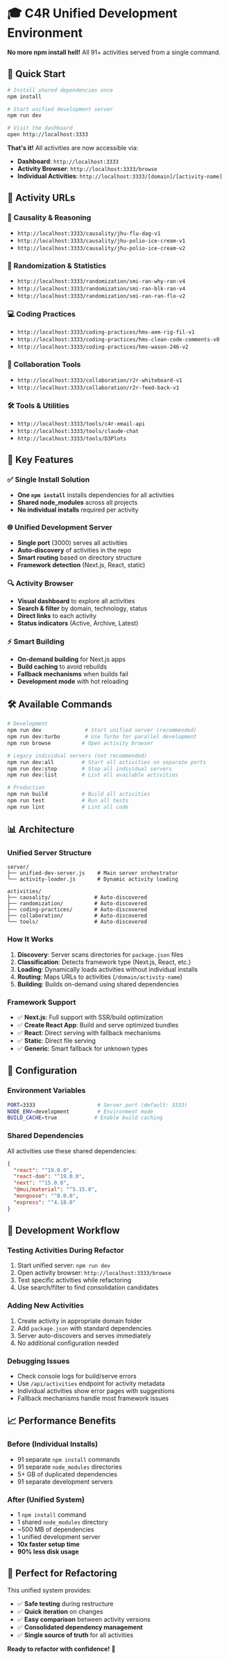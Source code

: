 # 🎓 C4R Unified Development Environment

**No more npm install hell!** All 91+ activities served from a single command.

## 🚀 Quick Start

```bash
# Install shared dependencies once
npm install

# Start unified development server
npm run dev

# Visit the dashboard
open http://localhost:3333
```

**That's it!** All activities are now accessible via:
- **Dashboard**: `http://localhost:3333`
- **Activity Browser**: `http://localhost:3333/browse`
- **Individual Activities**: `http://localhost:3333/[domain]/[activity-name]`

## 📁 Activity URLs

### 🧠 Causality & Reasoning
- `http://localhost:3333/causality/jhu-flu-dag-v1`
- `http://localhost:3333/causality/jhu-polio-ice-cream-v1`
- `http://localhost:3333/causality/jhu-polio-ice-cream-v2`

### 🎲 Randomization & Statistics  
- `http://localhost:3333/randomization/smi-ran-why-ran-v4`
- `http://localhost:3333/randomization/smi-ran-blk-ran-v4`
- `http://localhost:3333/randomization/smi-ran-ran-flo-v2`

### 💻 Coding Practices
- `http://localhost:3333/coding-practices/hms-aem-rig-fil-v1`
- `http://localhost:3333/coding-practices/hms-clean-code-comments-v0`
- `http://localhost:3333/coding-practices/hms-wason-246-v2`

### 🤝 Collaboration Tools
- `http://localhost:3333/collaboration/r2r-whiteboard-v1`
- `http://localhost:3333/collaboration/r2r-feed-back-v1`

### 🛠️ Tools & Utilities
- `http://localhost:3333/tools/c4r-email-api`
- `http://localhost:3333/tools/claude-chat`
- `http://localhost:3333/tools/D3Plots`

## 🎯 Key Features

### ✅ **Single Install Solution**
- **One `npm install`** installs dependencies for all activities
- **Shared node_modules** across all projects
- **No individual installs** required per activity

### 🌐 **Unified Development Server**
- **Single port** (3000) serves all activities
- **Auto-discovery** of activities in the repo
- **Smart routing** based on directory structure
- **Framework detection** (Next.js, React, static)

### 🔍 **Activity Browser**
- **Visual dashboard** to explore all activities
- **Search & filter** by domain, technology, status
- **Direct links** to each activity
- **Status indicators** (Active, Archive, Latest)

### ⚡ **Smart Building**
- **On-demand building** for Next.js apps
- **Build caching** to avoid rebuilds
- **Fallback mechanisms** when builds fail
- **Development mode** with hot reloading

## 🛠️ Available Commands

```bash
# Development
npm run dev              # Start unified server (recommended)
npm run dev:turbo        # Use Turbo for parallel development
npm run browse          # Open activity browser

# Legacy individual servers (not recommended)
npm run dev:all         # Start all activities on separate ports
npm run dev:stop        # Stop all individual servers
npm run dev:list        # List all available activities

# Production
npm run build           # Build all activities
npm run test            # Run all tests
npm run lint            # Lint all code
```

## 📊 Architecture

### **Unified Server Structure**
```
server/
├── unified-dev-server.js    # Main server orchestrator
└── activity-loader.js       # Dynamic activity loading

activities/
├── causality/              # Auto-discovered
├── randomization/          # Auto-discovered  
├── coding-practices/       # Auto-discovered
├── collaboration/          # Auto-discovered
└── tools/                  # Auto-discovered
```

### **How It Works**
1. **Discovery**: Server scans directories for `package.json` files
2. **Classification**: Detects framework type (Next.js, React, etc.)
3. **Loading**: Dynamically loads activities without individual installs
4. **Routing**: Maps URLs to activities (`/domain/activity-name`)
5. **Building**: Builds on-demand using shared dependencies

### **Framework Support**
- ✅ **Next.js**: Full support with SSR/build optimization
- ✅ **Create React App**: Build and serve optimized bundles
- ✅ **React**: Direct serving with fallback mechanisms
- ✅ **Static**: Direct file serving
- ✅ **Generic**: Smart fallback for unknown types

## 🔧 Configuration

### **Environment Variables**
```bash
PORT=3333                    # Server port (default: 3333)
NODE_ENV=development         # Environment mode
BUILD_CACHE=true            # Enable build caching
```

### **Shared Dependencies**
All activities use these shared dependencies:
```json
{
  "react": "^19.0.0",
  "react-dom": "^19.0.0", 
  "next": "^15.0.0",
  "@mui/material": "^5.15.0",
  "mongoose": "^8.0.0",
  "express": "^4.18.0"
}
```

## 🚀 Development Workflow

### **Testing Activities During Refactor**
1. Start unified server: `npm run dev`
2. Open activity browser: `http://localhost:3333/browse`
3. Test specific activities while refactoring
4. Use search/filter to find consolidation candidates

### **Adding New Activities**
1. Create activity in appropriate domain folder
2. Add `package.json` with standard dependencies
3. Server auto-discovers and serves immediately
4. No additional configuration needed

### **Debugging Issues**
- Check console logs for build/serve errors
- Use `/api/activities` endpoint for activity metadata
- Individual activities show error pages with suggestions
- Fallback mechanisms handle most framework issues

## 📈 Performance Benefits

### **Before (Individual Installs)**
- 91 separate `npm install` commands
- 91 separate `node_modules` directories
- 5+ GB of duplicated dependencies
- 91 separate development servers

### **After (Unified System)**
- 1 `npm install` command
- 1 shared `node_modules` directory  
- ~500 MB of dependencies
- 1 unified development server
- **10x faster setup time**
- **90% less disk usage**

## 🎯 Perfect for Refactoring

This unified system provides:
- ✅ **Safe testing** during restructure
- ✅ **Quick iteration** on changes
- ✅ **Easy comparison** between activity versions
- ✅ **Consolidated dependency management**
- ✅ **Single source of truth** for all activities

**Ready to refactor with confidence!** 🎉